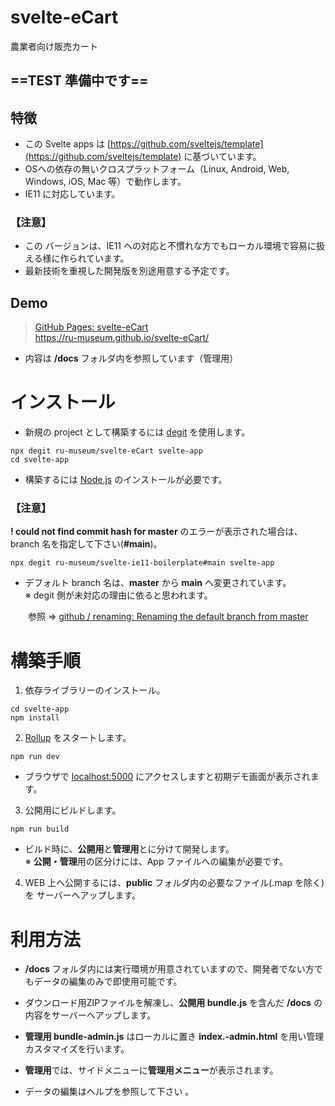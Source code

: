 # svelte-eCart
農業者向け販売カート

## ==TEST 準備中です==

## 特徴
- この Svelte apps は [https://github.com/sveltejs/template](https://github.com/sveltejs/template) に基づいています。
- OSへの依存の無いクロスプラットフォーム（Linux, Android, Web, Windows, iOS, Mac 等）で動作します。
- IE11 に対応しています。

### 【注意】
- この バージョンは、IE11 への対応と不慣れな方でもローカル環境で容易に扱える様に作られています。　
- 最新技術を重視した開発版を別途用意する予定です。

## Demo 

> [GitHub Pages: svelte-eCart](https://ru-museum.github.io/svelte-eCart/)  
https://ru-museum.github.io/svelte-eCart/
  - 内容は **/docs** フォルダ内を参照しています（管理用）


# インストール

- 新規の project として構築するには [degit](https://github.com/Rich-Harris/degit) を使用します。

```
npx degit ru-museum/svelte-eCart svelte-app
cd svelte-app
```
- 構築するには [Node.js](https://nodejs.org/) のインストールが必要です。

### 【注意】
**! could not find commit hash for master** のエラーが表示された場合は、branch 名を指定して下さい(**#main**)。

```
npx degit ru-museum/svelte-ie11-boilerplate#main svelte-app
```

- デフォルト branch 名は、**master** から **main** へ変更されています。  
  ※ degit 側が未対応の理由に依ると思われます。

　　参照 ⇒ [github / renaming: Renaming the default branch from master](https://github.com/github/renaming)



# 構築手順

1. 依存ライブラリーのインストール。

```
cd svelte-app
npm install
```

2. [Rollup](https://rollupjs.org/) をスタートします。

```
npm run dev
```

- ブラウザで [localhost:5000](http://localhost:5000/) にアクセスしますと初期デモ画面が表示されます。


3. 公開用にビルドします。

```
npm run build
```
 - ビルド時に、**公開用**と**管理用**とに分けて開発します。  
  ※ **公開・管理**用の区分けには、App ファイルへの編集が必要です。
 
4. WEB 上へ公開するには、**public** フォルダ内の必要なファイル(.map を除く)を サーバーへアップします。


#  利用方法

- **/docs** フォルダ内には実行環境が用意されていますので、開発者でない方でもデータの編集のみで即使用可能です。
  
- ダウンロード用ZIPファイルを解凍し、**公開用 bundle.js** を含んだ **/docs** の内容をサーバーへアップします。  
- **管理用 bundle-admin.js** はローカルに置き **index.-admin.html** を用い管理カスタマイズを行います。

- **管理用**では、サイドメニューに**管理用メニュー**が表示されます。
 
- データの編集はヘルプを参照して下さい 。



